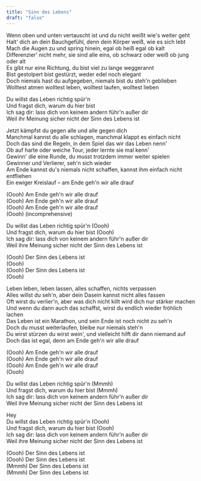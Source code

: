 ```yaml
---
title: "Sinn des Lebens"
draft: "false"
---
```



Wenn oben und unten vertauscht ist und du nicht weißt wie's weiter geht  
Halt' dich an dein Bauchgefühl, denn dein Körper weiß, wie es sich lebt  
Mach die Augen zu und spring hinein, egal ob heiß egal ob kalt  
Differenzier' nicht mehr, sie sind alle eins, ob schwarz oder weiß ob jung oder alt  
Es gibt nur eine Richtung, du bist viel zu lange weggerannt  
Bist gestolpert bist gestürzt, weder edel noch elegant  
Doch niemals hast du aufgegeben, niemals bist du steh'n geblieben  
Wolltest atmen wolltest leben, wolltest laufen, wolltest lieben  

Du willst das Leben richtig spür'n  
Und fragst dich, warum du hier bist  
Ich sag dir: lass dich von keinem andern führ'n außer dir  
Weil ihr Meinung sicher nicht der Sinn des Lebens ist  

Jetzt kämpfst du gegen alle und alle gegen dich  
Manchmal kannst du alle schlagen, manchmal klappt es einfach nicht  
Doch das sind die Regeln, in dem Spiel das wir das Leben nenn'  
Ob auf harte oder weiche Tour, jeder lernte sie mal kenn'  
Gewinn' die eine Runde, du musst trotzdem immer weiter spielen  
Gewinner und Verlierer, seh'n sich wieder  
Am Ende kannst du's niemals nicht schaffen, kannst ihm einfach nicht entfliehen  
Ein ewiger Kreislauf – am Ende geh'n wir alle drauf  

(Oooh) Am Ende geh'n wir alle drauf  
(Oooh) Am Ende geh'n wir alle drauf  
(Oooh) Am Ende geh'n wir alle drauf  
(Oooh) (incomprehensive)  

Du willst das Leben richtig spür'n (Oooh)  
Und fragst dich, warum du hier bist (Oooh)  
Ich sag dir: lass dich von keinem andern führ'n außer dir  
Weil ihre Meinung sicher nicht der Sinn des Lebens ist  

(Oooh) Der Sinn des Lebens ist  
(Oooh)  
(Oooh) Der Sinn des Lebens ist  
(Oooh)  

Leben leben, leben lassen, alles schaffen, nichts verpassen  
Alles willst du seh'n, aber dein Dasein kannst nicht alles fassen  
Oft wirst du verlier'n, aber was dich nicht killt wird dich nur stärker machen  
Und wenn du dann auch das schaffst, wirst du endlich wieder fröhlich lachen  
Das Leben ist ein Marathon, und sein Ende ist noch nicht zu seh'n  
Doch du musst weiterlaufen, bleibe nur niemals steh'n  
Du wirst stürzen du wirst wein', und vielleicht hilft dir dann niemand auf  
Doch das ist egal, denn am Ende geh'n wir alle drauf  

(Oooh) Am Ende geh'n wir alle drauf  
(Oooh) Am Ende geh'n wir alle drauf  
(Oooh) Am Ende geh'n wir alle drauf  
(Oooh)  

Du willst das Leben richtig spür'n (Mmmh)  
Und fragst dich, warum du hier bist (Mmmh)  
Ich sag dir: lass dich von keinem andern führ'n außer dir  
Weil ihre Meinung sicher nicht der Sinn des Lebens ist  

Hey  
Du willst das Leben richtig spür'n (Oooh)  
Und fragst dich, warum du hier bist (Oooh)  
Ich sag dir: lass dich von keinem andern führ'n außer dir  
Weil ihre Meinung sicher nicht der Sinn des Lebens ist  

(Oooh) Der Sinn des Lebens ist  
(Oooh) Der Sinn des Lebens ist  
(Mmmh) Der Sinn des Lebens ist  
(Mmmh) Der Sinn des Lebens ist  
